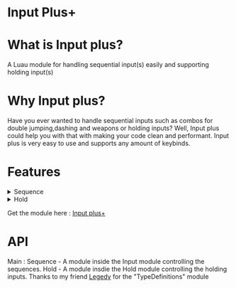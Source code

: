 # Input Plus+
# What is Input plus?
A Luau module for handling sequential input(s) easily and supporting holding input(s)

# Why Input plus?
Have you ever wanted to handle sequential inputs such as combos for double jumping,dashing and weapons or holding inputs? Well, Input plus could help you with that with making your code clean and performant. Input plus is very easy to use and supports any amount of keybinds.

# Features
<details>
  <summary>Sequence</summary>
  1) Sequences with delay specified (if delay is nil, no delay is included)<br>
  2) Any amount of keybinds can be put in the sequence.<br>
  3) Events to indicate starting of sequence,ending of sequence and pressing of keybinds<br>
  4) Feature to cancel the current input or reset the sequence.(Commonly used when gameProcessedEvent is true)<br>
</details>
<details>
  <summary>Hold</summary>
  1) Any amount of keybinds can be put in the holding list.<br>
  2) Events to indicate starting of holding,ending of holding and holding of specific keybinds<br>
  3) Feature to cancel the current input.(Commonly used when gameProcessedEvent is true)<br>
</details>

Get the module here : [Input plus+](https://www.roblox.com/library/7599649831/Input-Plus)<br>

# API
Main :
  Sequence - A module inside the Input module controlling the sequences.
  Hold - A module insdie the Hold module controlling the holding inputs.
Thanks to my friend [Legedy](https://www.roblox.com/users/1366383020/profile) for the "TypeDefinitions" module


